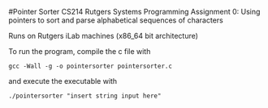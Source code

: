 #Pointer Sorter
CS214 Rutgers Systems Programming Assignment 0: Using pointers to sort and parse alphabetical sequences of characters

Runs on Rutgers iLab machines (x86_64 bit architecture)

To run the program, compile the c file with 
```
gcc -Wall -g -o pointersorter pointersorter.c 
```
and execute the executable with 
```
./pointersorter "insert string input here"
```
